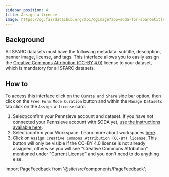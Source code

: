 ```yaml
---
sidebar_position: 4
title: Assign a license
image: https://og.fairdataihub.org/api/ogimage?app=soda-for-sparc&title=Assign%20a%20license&description=Manage%20Dataset
---
```


## Background

All SPARC datasets must have the following metadata: subtitle, description, banner image, license, and tags. This interface allows you to easily assign the [Creative Commons Attribution (CC-BY 4.0)](https://creativecommons.org/licenses/by/4.0/) license to your dataset, which is mandatory for all SPARC datasets.

## How to

To access this interface click on the `Curate and Share` side bar option, then click on the `Free Form Mode Curation` button and within the `Manage Datasets` tab click on the `Assign a license` card.

1. Select/confirm your Pennsieve account and dataset. If you have not connected your Pennsieve account with SODA yet, [use the instructions available here](./connect-your-pennsieve-account-with-soda).
2. Select/confirm your Workspace. Learn more about workspaces [here](../../how-to/how-to-use-workspaces.md).
3. Click on `Assign Creative Commons Attribution (CC-BY) license`. This button will only be visible if the CC-BY 4.0 license is not already assigned, otherwise you will see "Creative Commons Attribution" mentioned under "Current License" and you don't need to do anything else.

import PageFeedback from '@site/src/components/PageFeedback';

<PageFeedback />
